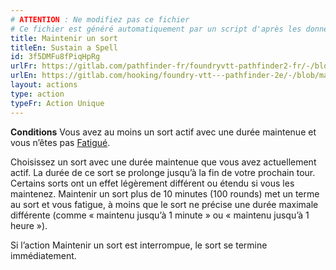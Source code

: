 ```yaml
---
# ATTENTION : Ne modifiez pas ce fichier
# Ce fichier est généré automatiquement par un script d'après les données du module Foundry VTT officiel et de sa traduction
title: Maintenir un sort
titleEn: Sustain a Spell
id: 3f5DMFu8fPiqHpRg
urlFr: https://gitlab.com/pathfinder-fr/foundryvtt-pathfinder2-fr/-/blob/master/data/actions/3f5DMFu8fPiqHpRg.htm
urlEn: https://gitlab.com/hooking/foundry-vtt---pathfinder-2e/-/blob/master/packs/data/actions.db/sustain-a-spell.json
layout: actions
type: action
typeFr: Action Unique
---
```

**Conditions** Vous avez au moins un sort actif avec une durée maintenue et vous n’êtes pas [Fatigué](../conditions/fatigué.html).

Choisissez un sort avec une durée maintenue que vous avez actuellement actif. La durée de ce sort se prolonge jusqu’à la fin de votre prochain tour. Certains sorts ont un effet légèrement différent ou étendu si vous les maintenez. Maintenir un sort plus de 10 minutes (100 rounds) met un terme au sort et vous fatigue, à moins que le sort ne précise une durée maximale différente (comme « maintenu jusqu’à 1 minute » ou « maintenu jusqu’à 1 heure »).

Si l’action Maintenir un sort est interrompue, le sort se termine immédiatement.
